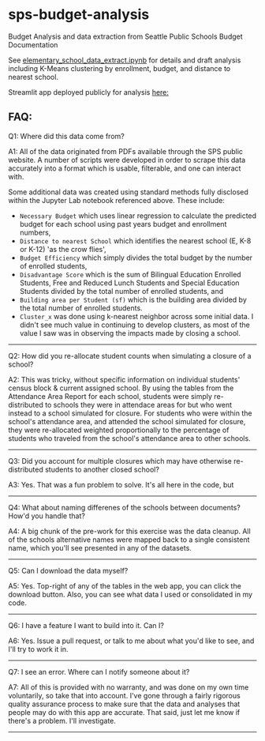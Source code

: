 # sps-budget-analysis
Budget Analysis and data extraction from Seattle Public Schools Budget Documentation

See [elementary_school_data_extract.ipynb](elementary_school_data_extract.ipynb) for details and draft analysis including K-Means clustering by enrollment, budget, and distance to nearest school.

Streamlit app deployed publicly for analysis [here:](https://sps-budget-analysis-2023.streamlit.app/)

## FAQ:
Q1: Where did this data come from?

A1: All of the data originated from PDFs available through the SPS public website. A number of scripts were developed in order to scrape this data accurately into a format which is usable, filterable, and one can interact with.

Some additional data was created using standard methods fully disclosed within the Jupyter Lab notebook referenced above. These include: 
* `Necessary Budget` which uses linear regression to calculate the predicted budget for each school using past years budget and enrollment numbers, 
* `Distance to nearest School` which identifies the nearest school (E, K-8 or K-12) 'as the crow flies', 
* `Budget Efficiency` which simply divides the total budget by the number of enrolled students, 
* `Disadvantage Score` which is the sum of Bilingual Education Enrolled Students, Free and Reduced Lunch Students and Special Education Students divided by the total number of enrolled students, and
* `Building area per Student (sf)` which is the building area divided by the total number of enrolled students.
* `Cluster_x` was done using k-nearest neighbor across some initial data. I didn't see much value in continuing to develop clusters, as most of the value I saw was in observing the impacts made by closing a school. 
***
Q2: How did you re-allocate student counts when simulating a closure of a school?

A2: This was tricky, without specific information on individual students' census block & current assigned school. By using the tables from the Attendance Area Report for each school, students were simply re-distributed to schools they were in attendace areas for but who went instead to a school simulated for closure. For students who were within the school's attendance area, and attended the school simulated for closure, they were re-allocated weighted proportionally to the percentage of students who traveled from the school's attendance area to other schools. 
***
Q3: Did you account for multiple closures which may have otherwise re-distributed students to another closed school? 

A3: Yes. That was a fun problem to solve. It's all here in the code, but 
***
Q4: What about naming differenes of the schools between documents? How'd you handle that? 

A4: A big chunk of the pre-work for this exercise was the data cleanup. All of the schools alternative names were mapped back to a single consistent name, which you'll see presented in any of the datasets. 
***
Q5: Can I download the data myself? 

A5: Yes. Top-right of any of the tables in the web app, you can click the download button. Also, you can see what data I used or consolidated in my code. 
***
Q6: I have a feature I want to build into it. Can I? 

A6: Yes. Issue a pull request, or talk to me about what you'd like to see, and I'll try to work it in. 
***
Q7: I see an error. Where can I notify someone about it? 

A7: All of this is provided with no warranty, and was done on my own time voluntarily, so take that into account. I've gone through a fairly rigorous quality assurance process to make sure that the data and analyses that people may do with this app are accurate. That said, just let me know if there's a problem. I'll investigate. 
***